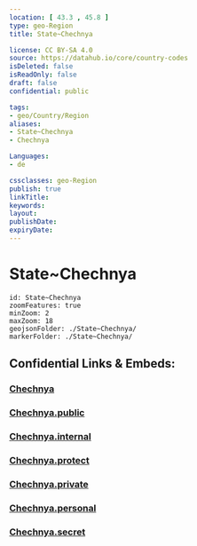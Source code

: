 ```yaml
---
location: [ 43.3 , 45.8 ] 
type: geo-Region
title: State~Chechnya

license: CC BY-SA 4.0
source: https://datahub.io/core/country-codes
isDeleted: false
isReadOnly: false
draft: false
confidential: public

tags:
- geo/Country/Region
aliases:
- State~Chechnya
- Chechnya

Languages:
- de

cssclasses: geo-Region
publish: true
linkTitle: 
keywords: 
layout: 
publishDate: 
expiryDate: 
---
```


# State~Chechnya

```leaflet
id: State~Chechnya
zoomFeatures: true 
minZoom: 2 
maxZoom: 18
geojsonFolder: ./State~Chechnya/
markerFolder: ./State~Chechnya/
```


## Confidential Links & Embeds: 

### [Chechnya](/_Standards/Earth/Continent/Europe/Europe~East/Russia/Russia~NorthCaucasus/Chechnya.md) 

### [Chechnya.public](/_public/Earth/Continent/Europe/Europe~East/Russia/Russia~NorthCaucasus/Chechnya.public.md) 

### [Chechnya.internal](/_internal/Earth/Continent/Europe/Europe~East/Russia/Russia~NorthCaucasus/Chechnya.internal.md) 

### [Chechnya.protect](/_protect/Earth/Continent/Europe/Europe~East/Russia/Russia~NorthCaucasus/Chechnya.protect.md) 

### [Chechnya.private](/_private/Earth/Continent/Europe/Europe~East/Russia/Russia~NorthCaucasus/Chechnya.private.md) 

### [Chechnya.personal](/_personal/Earth/Continent/Europe/Europe~East/Russia/Russia~NorthCaucasus/Chechnya.personal.md) 

### [Chechnya.secret](/_secret/Earth/Continent/Europe/Europe~East/Russia/Russia~NorthCaucasus/Chechnya.secret.md)

